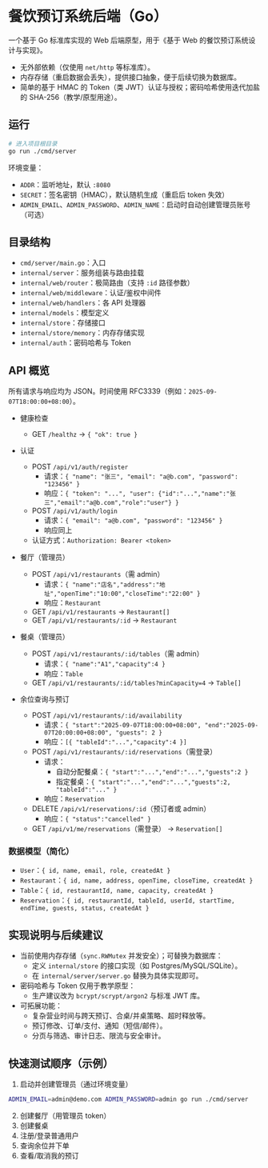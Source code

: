 # 餐饮预订系统后端（Go）

一个基于 Go 标准库实现的 Web 后端原型，用于《基于 Web 的餐饮预订系统设计与实现》。

- 无外部依赖（仅使用 `net/http` 等标准库）。
- 内存存储（重启数据会丢失），提供接口抽象，便于后续切换为数据库。
- 简单的基于 HMAC 的 Token（类 JWT）认证与授权；密码哈希使用迭代加盐的 SHA-256（教学/原型用途）。

## 运行

```bash
# 进入项目根目录
go run ./cmd/server
```

环境变量：
- `ADDR`：监听地址，默认 `:8080`
- `SECRET`：签名密钥（HMAC），默认随机生成（重启后 token 失效）
- `ADMIN_EMAIL`、`ADMIN_PASSWORD`、`ADMIN_NAME`：启动时自动创建管理员账号（可选）

## 目录结构

- `cmd/server/main.go`：入口
- `internal/server`：服务组装与路由挂载
- `internal/web/router`：极简路由（支持 `:id` 路径参数）
- `internal/web/middleware`：认证/鉴权中间件
- `internal/web/handlers`：各 API 处理器
- `internal/models`：模型定义
- `internal/store`：存储接口
- `internal/store/memory`：内存存储实现
- `internal/auth`：密码哈希与 Token

## API 概览

所有请求与响应均为 JSON。时间使用 RFC3339（例如：`2025-09-07T18:00:00+08:00`）。

- 健康检查
  - GET `/healthz` → `{ "ok": true }`

- 认证
  - POST `/api/v1/auth/register`
    - 请求：`{ "name": "张三", "email": "a@b.com", "password": "123456" }`
    - 响应：`{ "token": "...", "user": {"id":"...","name":"张三","email":"a@b.com","role":"user"} }`
  - POST `/api/v1/auth/login`
    - 请求：`{ "email": "a@b.com", "password": "123456" }`
    - 响应同上
  - 认证方式：`Authorization: Bearer <token>`

- 餐厅（管理员）
  - POST `/api/v1/restaurants`（需 admin）
    - 请求：`{ "name":"店名","address":"地址","openTime":"10:00","closeTime":"22:00" }`
    - 响应：`Restaurant`
  - GET `/api/v1/restaurants` → `Restaurant[]`
  - GET `/api/v1/restaurants/:id` → `Restaurant`

- 餐桌（管理员）
  - POST `/api/v1/restaurants/:id/tables`（需 admin）
    - 请求：`{ "name":"A1","capacity":4 }`
    - 响应：`Table`
  - GET `/api/v1/restaurants/:id/tables?minCapacity=4` → `Table[]`

- 余位查询与预订
  - POST `/api/v1/restaurants/:id/availability`
    - 请求：`{ "start":"2025-09-07T18:00:00+08:00", "end":"2025-09-07T20:00:00+08:00", "guests": 2 }`
    - 响应：`[{ "tableId":"...","capacity":4 }]`
  - POST `/api/v1/restaurants/:id/reservations`（需登录）
    - 请求：
      - 自动分配餐桌：`{ "start":"...","end":"...","guests":2 }`
      - 指定餐桌：`{ "start":"...","end":"...","guests":2, "tableId":"..." }`
    - 响应：`Reservation`
  - DELETE `/api/v1/reservations/:id`（预订者或 admin）
    - 响应：`{ "status":"cancelled" }`
  - GET `/api/v1/me/reservations`（需登录） → `Reservation[]`

### 数据模型（简化）

- `User`：`{ id, name, email, role, createdAt }`
- `Restaurant`：`{ id, name, address, openTime, closeTime, createdAt }`
- `Table`：`{ id, restaurantId, name, capacity, createdAt }`
- `Reservation`：`{ id, restaurantId, tableId, userId, startTime, endTime, guests, status, createdAt }`

## 实现说明与后续建议

- 当前使用内存存储（`sync.RWMutex` 并发安全）；可替换为数据库：
  - 定义 `internal/store` 的接口实现（如 Postgres/MySQL/SQLite）。
  - 在 `internal/server/server.go` 替换为具体实现即可。
- 密码哈希与 Token 仅用于教学原型：
  - 生产建议改为 `bcrypt/scrypt/argon2` 与标准 JWT 库。
- 可拓展功能：
  - 复杂营业时间与跨天预订、合桌/并桌策略、超时释放等。
  - 预订修改、订单/支付、通知（短信/邮件）。
  - 分页与筛选、审计日志、限流与安全审计。

## 快速测试顺序（示例）

1) 启动并创建管理员（通过环境变量）
```bash
ADMIN_EMAIL=admin@demo.com ADMIN_PASSWORD=admin go run ./cmd/server
```
2) 创建餐厅（用管理员 token）
3) 创建餐桌
4) 注册/登录普通用户
5) 查询余位并下单
6) 查看/取消我的预订
```

